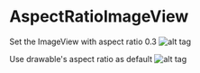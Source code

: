 # AspectRatioImageView

Set the ImageView with aspect ratio 0.3
![alt tag](https://raw.githubusercontent.com/jenny7chen/AspectRatioImageView/master/screenshot1.png)

Use drawable's aspect ratio as default 
![alt tag](https://raw.githubusercontent.com/jenny7chen/AspectRatioImageView/master/screenshot2.png)
